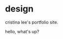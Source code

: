# design
cristina lee's portfolio site. 
<html>
<head>
</head>
<body>
<text>hello, what's up?</text>
</body>
</html>
